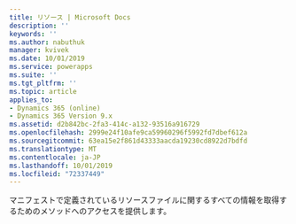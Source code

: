 ```yaml
---
title: リソース | Microsoft Docs
description: ''
keywords: ''
ms.author: nabuthuk
manager: kvivek
ms.date: 10/01/2019
ms.service: powerapps
ms.suite: ''
ms.tgt_pltfrm: ''
ms.topic: article
applies_to:
- Dynamics 365 (online)
- Dynamics 365 Version 9.x
ms.assetid: d2b842bc-2fa3-414c-a132-93516a916729
ms.openlocfilehash: 2999e24f10afe9ca59960296f5992fd7dbef612a
ms.sourcegitcommit: 63ea15e2f861d43333aacda19230cd8922d7bdfd
ms.translationtype: MT
ms.contentlocale: ja-JP
ms.lasthandoff: 10/01/2019
ms.locfileid: "72337449"
---
```

マニフェストで定義されているリソースファイルに関するすべての情報を取得するためのメソッドへのアクセスを提供します。
